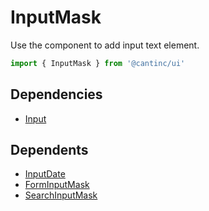 # InputMask

Use the component to add input text element.

```typescript
import { InputMask } from '@cantinc/ui'
```

## Dependencies

- [Input](/ui/interaction/input)

## Dependents

- [InputDate](/ui/interaction/input-date)
- [FormInputMask](/ui/forms/input-mask)
- [SearchInputMask](/ui/search/input-mask)
